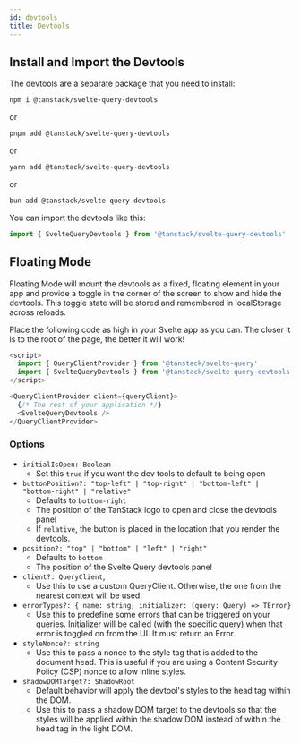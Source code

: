 ```yaml
---
id: devtools
title: Devtools
---
```


## Install and Import the Devtools

The devtools are a separate package that you need to install:

```bash
npm i @tanstack/svelte-query-devtools
```

or

```bash
pnpm add @tanstack/svelte-query-devtools
```

or

```bash
yarn add @tanstack/svelte-query-devtools
```

or

```bash
bun add @tanstack/svelte-query-devtools
```

You can import the devtools like this:

```ts
import { SvelteQueryDevtools } from '@tanstack/svelte-query-devtools'
```

## Floating Mode

Floating Mode will mount the devtools as a fixed, floating element in your app and provide a toggle in the corner of the screen to show and hide the devtools. This toggle state will be stored and remembered in localStorage across reloads.

Place the following code as high in your Svelte app as you can. The closer it is to the root of the page, the better it will work!

```ts
<script>
  import { QueryClientProvider } from '@tanstack/svelte-query'
  import { SvelteQueryDevtools } from '@tanstack/svelte-query-devtools'
</script>

<QueryClientProvider client={queryClient}>
  {/* The rest of your application */}
  <SvelteQueryDevtools />
</QueryClientProvider>
```

### Options

- `initialIsOpen: Boolean`
  - Set this `true` if you want the dev tools to default to being open
- `buttonPosition?: "top-left" | "top-right" | "bottom-left" | "bottom-right" | "relative"`
  - Defaults to `bottom-right`
  - The position of the TanStack logo to open and close the devtools panel
  - If `relative`, the button is placed in the location that you render the devtools.
- `position?: "top" | "bottom" | "left" | "right"`
  - Defaults to `bottom`
  - The position of the Svelte Query devtools panel
- `client?: QueryClient`,
  - Use this to use a custom QueryClient. Otherwise, the one from the nearest context will be used.
- `errorTypes?: { name: string; initializer: (query: Query) => TError}`
  - Use this to predefine some errors that can be triggered on your queries. Initializer will be called (with the specific query) when that error is toggled on from the UI. It must return an Error.
- `styleNonce?: string`
  - Use this to pass a nonce to the style tag that is added to the document head. This is useful if you are using a Content Security Policy (CSP) nonce to allow inline styles.
- `shadowDOMTarget?: ShadowRoot`
  - Default behavior will apply the devtool's styles to the head tag within the DOM.
  - Use this to pass a shadow DOM target to the devtools so that the styles will be applied within the shadow DOM instead of within the head tag in the light DOM.
